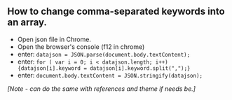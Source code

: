 ## How to change comma-separated keywords into an array.  

* Open json file in Chrome.  
* Open the browser's console (f12 in chrome)
* enter: `datajson = JSON.parse(document.body.textContent);`
* enter: `for ( var i = 0; i < datajson.length; i++) {datajson[i].keyword = datajson[i].keyword.split(",");}`
* enter: `document.body.textContent = JSON.stringify(datajson);`

*[Note - can do the same with references and theme if needs be.]*
